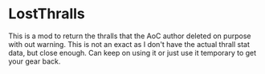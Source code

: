 # LostThralls
This is a mod to return the thralls that the AoC author deleted on purpose with out warning. This is not an exact as I don't have the actual thrall stat data, but close enough. Can keep on using it or just use it temporary to get your gear back. 
